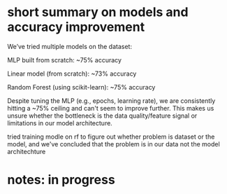 # short summary on models and accuracy improvement

We’ve tried multiple models on the dataset: 

MLP built from scratch: ~75% accuracy

Linear model (from scratch): ~73% accuracy

Random Forest (using scikit-learn): ~75% accuracy

Despite tuning the MLP (e.g., epochs, learning rate), we are consistently hitting a ~75% ceiling and can't seem to improve further. This makes us unsure whether the bottleneck is the data quality/feature signal or limitations in our model architecture.

tried training modle on rf to figure out whether problem is dataset or the model, and we've concluded that the problem is in our data not the model architechture

# notes: in progress